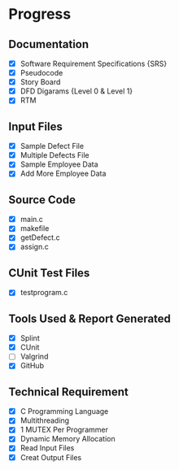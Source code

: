 # Progress
## Documentation
- [x] Software Requirement Specifications {SRS}
- [x] Pseudocode
- [x] Story Board
- [x] DFD Digarams {Level 0 & Level 1}
- [x] RTM

## Input Files
- [x] Sample Defect File
- [x] Multiple Defects File
- [x] Sample Employee Data
- [x] Add More Employee Data

## Source Code
- [x] main.c
- [x] makefile
- [x] getDefect.c
- [x] assign.c

## CUnit Test Files
- [x] testprogram.c

## Tools Used & Report Generated
- [x] Splint
- [x] CUnit
- [ ] Valgrind
- [x] GitHub

## Technical Requirement
- [x] C Programming Language
- [x] Multithreading
- [x] 1 MUTEX Per Programmer
- [x] Dynamic Memory Allocation
- [x] Read Input Files
- [x] Creat Output Files